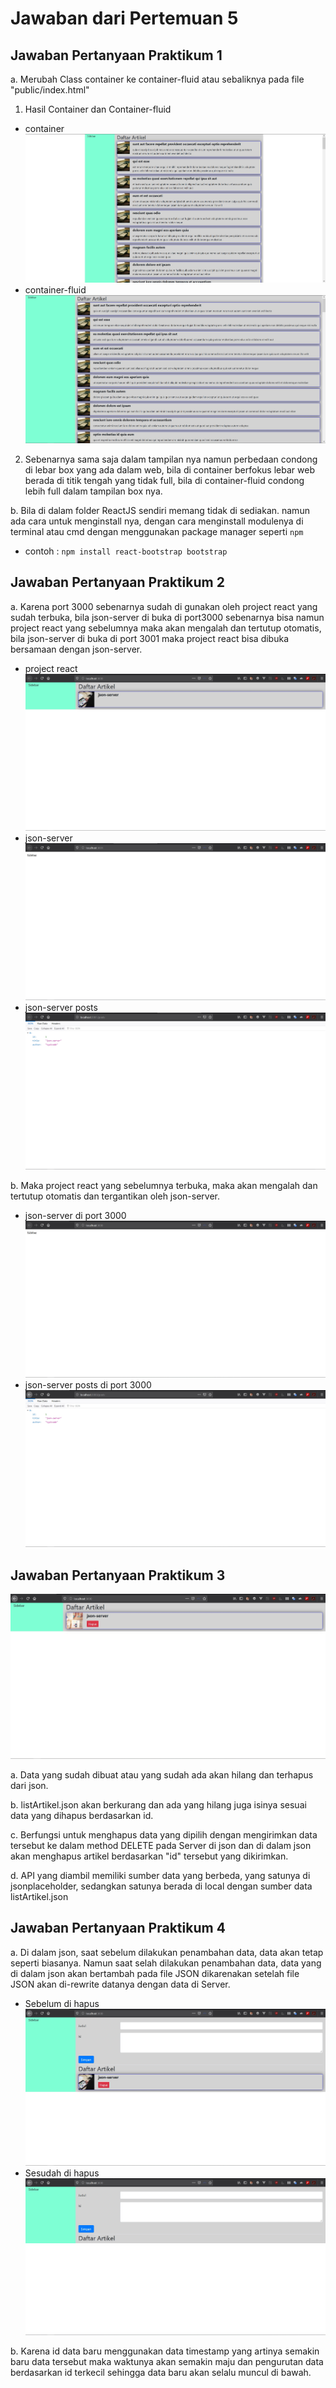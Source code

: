 # Jawaban dari Pertemuan 5
## Jawaban Pertanyaan Praktikum 1

a. Merubah Class container ke container-fluid  atau sebaliknya pada file "public/index.html"

  1. Hasil Container dan Container-fluid
   - container
     ![container](public/image/container.jpg)
   - container-fluid
     ![container-fluid](public/image/container-fluid.jpg)     

   2. Sebenarnya sama saja dalam tampilan nya namun perbedaan condong di lebar box yang ada dalam web, bila di container berfokus lebar web berada di titik tengah yang tidak full, bila di container-fluid condong lebih full dalam tampilan box nya.

b. Bila di dalam folder ReactJS sendiri memang tidak di sediakan. namun ada cara untuk menginstall nya,  dengan cara menginstall modulenya di terminal atau cmd dengan menggunakan package manager seperti `npm` 
- contoh : `npm install react-bootstrap bootstrap`
## Jawaban Pertanyaan Praktikum 2

a. Karena port 3000 sebenarnya sudah di gunakan oleh project react yang sudah terbuka, bila json-server di buka di port3000 sebenarnya bisa namun project react yang sebelumnya maka akan mengalah dan tertutup otomatis, bila json-server di buka di port 3001 maka project react bisa dibuka bersamaan dengan json-server.
   - project react
     ![project react](public/image/json-3000.jpg)
   - json-server
     ![json-server](public/image/json-server3001.jpg)
   - json-server posts
     ![json-server posts](public/image/json-serverposts3001.jpg)
     
     
     
b. Maka project react yang sebelumnya terbuka, maka akan mengalah dan tertutup otomatis dan tergantikan oleh json-server.
   - json-server di port 3000
     ![json-server](public/image/json-server3000.jpg)
   - json-server posts di port 3000
     ![json-server posts](public/image/json-serverposts3000.jpg)
     
## Jawaban Pertanyaan Praktikum 3

![hapus](public/image/method-hapus.jpg)

a. Data yang sudah dibuat atau yang sudah ada akan hilang dan terhapus dari json.

b. listArtikel.json akan berkurang dan ada yang hilang juga isinya sesuai data yang dihapus berdasarkan id.

c. Berfungsi untuk menghapus data yang dipilih dengan mengirimkan data tersebut ke dalam method DELETE pada Server di json dan di dalam json akan menghapus artikel berdasarkan "id" tersebut yang dikirimkan.

d. API yang diambil memiliki sumber data yang berbeda, yang satunya di jsonplaceholder, sedangkan satunya berada di local dengan sumber data listArtikel.json

## Jawaban Pertanyaan Praktikum 4

a. Di dalam json, saat sebelum dilakukan penambahan data, data akan tetap seperti biasanya. Namun saat selah dilakukan penambahan data, data yang di dalam json akan bertambah pada file JSON dikarenakan setelah file JSON akan di-rewrite datanya dengan data di Server.

 - Sebelum di hapus
     ![sebelum](public/image/sebelum-di-hapus.jpg)
 - Sesudah di hapus
     ![sesudah](public/image/sesudah-di-hapus.jpg)
     
b. Karena id data baru menggunakan data timestamp yang artinya semakin baru data tersebut maka waktunya akan semakin maju dan pengurutan data berdasarkan id terkecil sehingga data baru akan selalu muncul di bawah.
